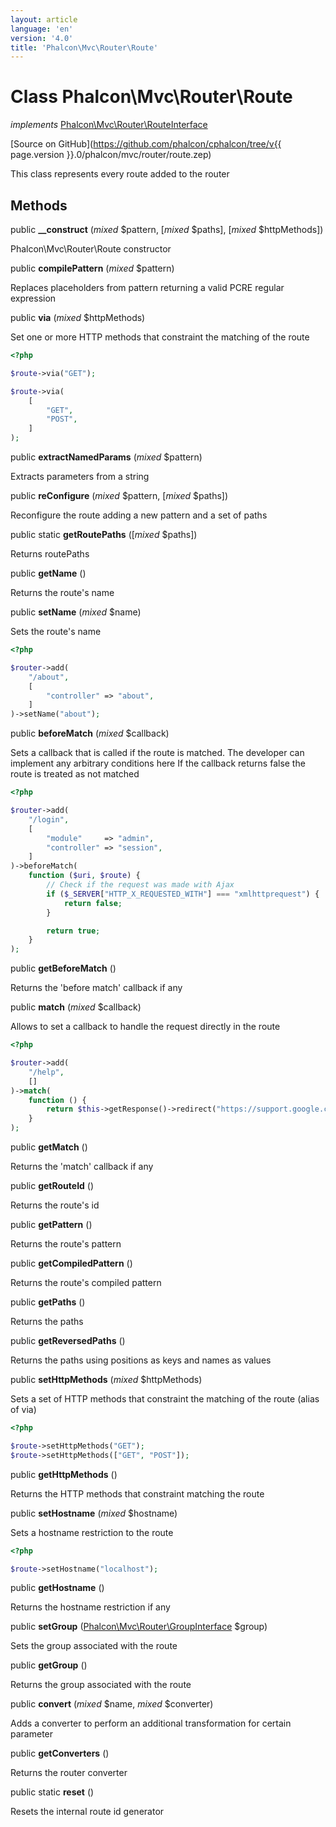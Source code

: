 ```yaml
---
layout: article
language: 'en'
version: '4.0'
title: 'Phalcon\Mvc\Router\Route'
---
```

# Class **Phalcon\Mvc\Router\Route**

*implements* [Phalcon\Mvc\Router\RouteInterface](Phalcon_Mvc_Router_RouteInterface)

[Source on GitHub](https://github.com/phalcon/cphalcon/tree/v{{ page.version }}.0/phalcon/mvc/router/route.zep)

This class represents every route added to the router


## Methods
public  **__construct** (*mixed* $pattern, [*mixed* $paths], [*mixed* $httpMethods])

Phalcon\Mvc\Router\Route constructor



public  **compilePattern** (*mixed* $pattern)

Replaces placeholders from pattern returning a valid PCRE regular expression



public  **via** (*mixed* $httpMethods)

Set one or more HTTP methods that constraint the matching of the route

```php
<?php

$route->via("GET");

$route->via(
    [
        "GET",
        "POST",
    ]
);

```



public  **extractNamedParams** (*mixed* $pattern)

Extracts parameters from a string



public  **reConfigure** (*mixed* $pattern, [*mixed* $paths])

Reconfigure the route adding a new pattern and a set of paths



public static  **getRoutePaths** ([*mixed* $paths])

Returns routePaths



public  **getName** ()

Returns the route's name



public  **setName** (*mixed* $name)

Sets the route's name

```php
<?php

$router->add(
    "/about",
    [
        "controller" => "about",
    ]
)->setName("about");

```



public  **beforeMatch** (*mixed* $callback)

Sets a callback that is called if the route is matched.
The developer can implement any arbitrary conditions here
If the callback returns false the route is treated as not matched

```php
<?php

$router->add(
    "/login",
    [
        "module"     => "admin",
        "controller" => "session",
    ]
)->beforeMatch(
    function ($uri, $route) {
        // Check if the request was made with Ajax
        if ($_SERVER["HTTP_X_REQUESTED_WITH"] === "xmlhttprequest") {
            return false;
        }

        return true;
    }
);

```



public  **getBeforeMatch** ()

Returns the 'before match' callback if any



public  **match** (*mixed* $callback)

Allows to set a callback to handle the request directly in the route

```php
<?php

$router->add(
    "/help",
    []
)->match(
    function () {
        return $this->getResponse()->redirect("https://support.google.com/", true);
    }
);

```



public  **getMatch** ()

Returns the 'match' callback if any



public  **getRouteId** ()

Returns the route's id



public  **getPattern** ()

Returns the route's pattern



public  **getCompiledPattern** ()

Returns the route's compiled pattern



public  **getPaths** ()

Returns the paths



public  **getReversedPaths** ()

Returns the paths using positions as keys and names as values



public  **setHttpMethods** (*mixed* $httpMethods)

Sets a set of HTTP methods that constraint the matching of the route (alias of via)

```php
<?php

$route->setHttpMethods("GET");
$route->setHttpMethods(["GET", "POST"]);

```



public  **getHttpMethods** ()

Returns the HTTP methods that constraint matching the route



public  **setHostname** (*mixed* $hostname)

Sets a hostname restriction to the route

```php
<?php

$route->setHostname("localhost");

```



public  **getHostname** ()

Returns the hostname restriction if any



public  **setGroup** ([Phalcon\Mvc\Router\GroupInterface](Phalcon_Mvc_Router_GroupInterface) $group)

Sets the group associated with the route



public  **getGroup** ()

Returns the group associated with the route



public  **convert** (*mixed* $name, *mixed* $converter)

Adds a converter to perform an additional transformation for certain parameter



public  **getConverters** ()

Returns the router converter



public static  **reset** ()

Resets the internal route id generator



